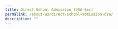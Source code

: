 ```yaml
---
title: Direct School Admission (DSA–Sec)
permalink: /about-us/direct-school-admission-dsa/
description: ""
---
```

